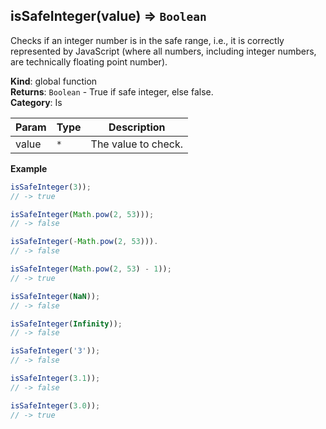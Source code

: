 <a name="isSafeInteger"></a>

## isSafeInteger(value) ⇒ <code>Boolean</code>
Checks if an integer number is in the safe range, i.e., it is correctly represented by JavaScript
(where all numbers, including integer numbers, are technically floating point number).

**Kind**: global function  
**Returns**: <code>Boolean</code> - True if safe integer, else false.  
**Category**: Is  

| Param | Type | Description |
| --- | --- | --- |
| value | <code>\*</code> | The value to check. |

**Example**  
```js
isSafeInteger(3));
// -> true

isSafeInteger(Math.pow(2, 53)));
// -> false

isSafeInteger(-Math.pow(2, 53))).
// -> false

isSafeInteger(Math.pow(2, 53) - 1));
// -> true

isSafeInteger(NaN));
// -> false

isSafeInteger(Infinity));
// -> false

isSafeInteger('3'));
// -> false

isSafeInteger(3.1));
// -> false

isSafeInteger(3.0));
// -> true
```

